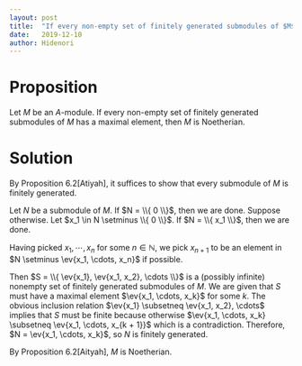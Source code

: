 ```yaml
---
layout: post
title:  "If every non-empty set of finitely generated submodules of $M$ has a maximal element, then $M$ is Noetherian"
date:   2019-12-10
author: Hidenori
---
```


# Proposition
Let $M$ be an $A$-module.
If every non-empty set of finitely generated submodules of $M$ has a maximal element, then $M$ is Noetherian.

# Solution
By Proposition 6.2[Atiyah], it suffices to show that every submodule of $M$ is finitely generated.

Let $N$ be a submodule of $M$.
If $N = \\{ 0 \\}$, then we are done.
Suppose otherwise.
Let $x_1 \in N \setminus \\{ 0 \\}$.
If $N = \\{ x_1 \\}$, then we are done.

Having picked $x_1, \cdots, x_n$ for some $n \in \mathbb{N}$, we pick $x_{n + 1}$ to be an element in $N \setminus \ev{x_1, \cdots, x_n}$ if possible.

Then $S = \\{ \ev{x_1}, \ev{x_1, x_2}, \cdots \\}$ is a (possibly infinite) nonempty set of finitely generated submodules of $M$.
We are given that $S$ must have a maximal element $\ev{x_1, \cdots, x_k}$ for some $k$.
The obvious inclusion relation $\ev{x_1} \subsetneq \ev{x_1, x_2}, \cdots$ implies that $S$ must be finite because otherwise $\ev{x_1, \cdots, x_k} \subsetneq \ev{x_1, \cdots, x_{k + 1}}$ which is a contradiction. 
Therefore, $N = \ev{x_1, \cdots, x_k}$, so $N$ is finitely generated.

By Proposition 6.2[Aityah], $M$ is Noetherian.

